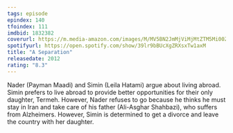 ```yaml
---
tags: episode
epindex: 140
tfoindex: 111
imdbid: 1832382
coverurl: https://m.media-amazon.com/images/M/MV5BN2JmMjViMjMtZTM5Mi00ZGZkLTk5YzctZDg5MjFjZDE4NjNkXkEyXkFqcGdeQXVyMTMxODk2OTU@._V1_SY300_CR0,0,202,300_.jpg
spotifyurl: https://open.spotify.com/show/39lr9bBUcXgZRXsxTw1axM
title: "A Separation"
releasedate: 2012
rating: "8.3"
---
```


Nader (Payman Maadi) and Simin (Leila Hatami) argue about living abroad. Simin prefers to live abroad to provide better opportunities for their only daughter, Termeh. However, Nader refuses to go because he thinks he must stay in Iran and take care of his father (Ali-Asghar Shahbazi), who suffers from Alzheimers. However, Simin is determined to get a divorce and leave the country with her daughter.
